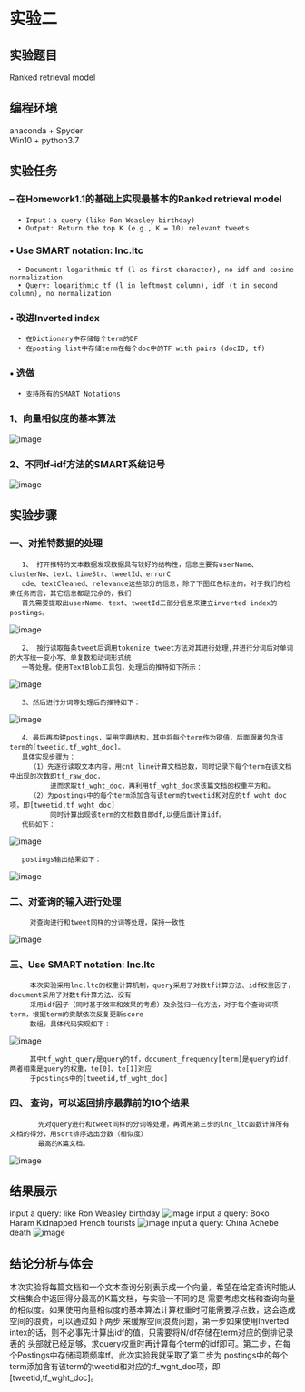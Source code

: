 实验二                          
==============
实验题目 
---------------
Ranked retrieval model 

编程环境 
---------------
anaconda + Spyder  
Win10 + python3.7

实验任务
---------------
### – 在Homework1.1的基础上实现最基本的Ranked retrieval model  
      • Input：a query (like Ron Weasley birthday)
      • Output: Return the top K (e.g., K = 10) relevant tweets.  
### • Use SMART notation: lnc.ltc  
      • Document: logarithmic tf (l as first character), no idf and cosine normalization
      • Query: logarithmic tf (l in leftmost column), idf (t in second column), no normalization
### • 改进Inverted index  
      • 在Dictionary中存储每个term的DF
      • 在posting list中存储term在每个doc中的TF with pairs (docID, tf)  
### • 选做
      • 支持所有的SMART Notations  
  
### 1、向量相似度的基本算法  
   ![image](https://github.com/bailichangan/IR201720140170zhuwenting/blob/master/img-folder/Homework2-8.png) 
   
### 2、不同tf-idf方法的SMART系统记号   
   ![image](https://github.com/bailichangan/IR201720140170zhuwenting/blob/master/img-folder/Homework2-9.png)  

实验步骤
---------------
### 一、对推特数据的处理
       1、 打开推特的文本数据发现数据具有较好的结构性，信息主要有userName、clusterNo、text、timeStr、tweetId、errorC
       ode、textCleaned、relevance这些部分的信息，除了下图红色标注的，对于我们的检索任务而言，其它信息都是冗余的，我们
       首先需要提取出userName、text、tweetId三部分信息来建立inverted index的postings。 
   ![image](https://github.com/bailichangan/IR201720140170zhuwenting/blob/master/img-folder/1.5.png)   
   
       2、 按行读取每条tweet后调用tokenize_tweet方法对其进行处理,并进行分词后对单词的大写统一变小写、单复数和动词形式统
       一等处理。使用TextBlob工具包，处理后的推特如下所示：
   ![image](https://github.com/bailichangan/IR201720140170zhuwenting/blob/master/img-folder/1.6.png)  
   
       3、然后进行分词等处理后的推特如下：  
   ![image](https://github.com/bailichangan/IR201720140170zhuwenting/blob/master/img-folder/1.7.png)  
   
       4、最后再构建postings，采用字典结构，其中将每个term作为键值，后面跟着包含该term的[tweetid,tf_wght_doc]。
       具体实现步骤为：
         （1）先逐行读取文本内容，用cnt_line计算文档总数，同时记录下每个term在该文档中出现的次数即tf_raw_doc，
              进而求取tf_wght_doc，再利用tf_wght_doc求该篇文档的权重平方和。 
         （2）为postings中的每个term添加含有该term的tweetid和对应的tf_wght_doc项，即[tweetid,tf_wght_doc]
              同时计算出现该term的文档数目即df,以便后面计算idf。
       代码如下：
   ![image](https://github.com/bailichangan/IR201720140170zhuwenting/blob/master/img-folder/Homework2-6.png)  
   
       postings输出结果如下：
   ![image](https://github.com/bailichangan/IR201720140170zhuwenting/blob/master/img-folder/Homework2-4.png)  
   
   ### 二、对查询的输入进行处理
         对查询进行和tweet同样的分词等处理，保持一致性
   ![image](https://github.com/bailichangan/IR201720140170zhuwenting/blob/master/img-folder/Homework2-10.png)   
    
   ### 三、Use SMART notation: lnc.ltc
         本次实验采用lnc.ltc的权重计算机制，query采用了对数tf计算方法、idf权重因子，document采用了对数tf计算方法、没有
         采用idf因子（同时基于效率和效果的考虑）及余弦归一化方法，对于每个查询词项term，根据term的贡献依次反复更新score
         数组。具体代码实现如下：
   ![image](https://github.com/bailichangan/IR201720140170zhuwenting/blob/master/img-folder/Homework2-5.png)   
   
         其中tf_wght_query是query的tf，document_frequency[term]是query的idf，两者相乘是query的权重，te[0]、te[1]对应
         于postings中的[tweetid,tf_wght_doc]          
                 
 ### 四、 查询，可以返回排序最靠前的10个结果
           先对query进行和tweet同样的分词等处理，再调用第三步的lnc_ltc函数计算所有文档的得分，用sort排序选出分数（相似度）
           最高的K篇文档。
   ![image](https://github.com/bailichangan/IR201720140170zhuwenting/blob/master/img-folder/Homework2-7.png)     
     
     
 结果展示
---------------
 input a query: like Ron Weasley birthday
 ![image](https://github.com/bailichangan/IR201720140170zhuwenting/blob/master/img-folder/Homework2-1.png) 
 input a query: Boko Haram Kidnapped French tourists
 ![image](https://github.com/bailichangan/IR201720140170zhuwenting/blob/master/img-folder/Homework2-2.png) 
 input a query: China Achebe death
 ![image](https://github.com/bailichangan/IR201720140170zhuwenting/blob/master/img-folder/Homework2-3.png) 
  
  
  结论分析与体会
  ---------------  
  本次实验将每篇文档和一个文本查询分别表示成一个向量，希望在给定查询时能从文档集合中返回得分最高的K篇文档，与实验一不同的是
  需要考虑文档和查询向量的相似度。如果使用向量相似度的基本算法计算权重时可能需要浮点数，这会造成空间的浪费，可以通过如下两步
  来缓解空间浪费问题，第一步如果使用Inverted intex的话，则不必事先计算出idf的值，只需要将N/df存储在term对应的倒排记录表的
  头部就已经足够，求query权重时再计算每个term的idf即可。第二步，在每个Postings中存储词项频率tf。此次实验我就采取了第二步为
  postings中的每个term添加含有该term的tweetid和对应的tf_wght_doc项，即[tweetid,tf_wght_doc]。
